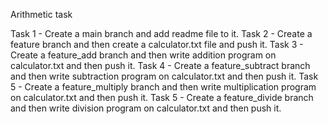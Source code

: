 Arithmetic task

Task 1 - Create a main branch and add readme file to it.
Task 2 - Create a feature branch and then create a calculator.txt file and push it.
Task 3 - Create a feature_add branch and then write addition program on calculator.txt and then push it.
Task 4 - Create a feature_subtract branch and then write subtraction program on calculator.txt and then push it.
Task 5 - Create a feature_multiply branch and then write multiplication program on calculator.txt and then push it.
Task 5 - Create a feature_divide branch and then write division program on calculator.txt and then push it.


